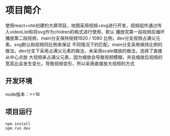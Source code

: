 # 项目简介

使用react+vite创建的大屏项目，地图采用视频+svg进行开发，视频组件通过传入videoList和将svg作为chidren的格式进行使用，默认
播放完第一段视频后循环播放第二段视频，main分支保持视频1920 / 1080 比例，dev分支视频占满父元素。svg默认和视频同比例来保证
不同情况下的匹配，main分支采用保持比例的做法，dev分支下采用占满父元素的做法，未采用scale缩放的做法，选择了直接从中心点放
大视频来占满父元素，因为缩放会导致视频模糊，并且缩放后视频的宽高比会发生变化，导致视频变形，所以采用直接放大视频的方式

## 开发环境

node版本：>=16

## 项目运行

```shell
npm install
npm run dev
```
